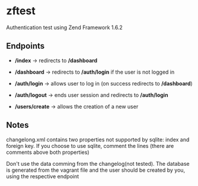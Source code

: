 # zftest

Authentication test using Zend Framework 1.6.2

## Endpoints

+ **/index** -> redirects to **/dashboard**
+ **/dashboard** -> redirects to **/auth/login** if the user is not logged in

+ **/auth/login** -> allows user to log in (on success redirects to **/dashboard**)
+ **/auth/logout** -> ends user session and redirects to **/auth/login**

+ **/users/create** -> allows the creation of a new user

## Notes
changelong.xml contains two properties not supported by sqlite: index and foreign key. If you choose to use sqlite, comment the lines (there are comments above both properties)

Don't use the data comming from the changelog(not tested). The database is generated from the vagrant file and the user should be created by you, using the respective endpoint
